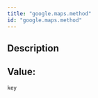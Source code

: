 ```yaml
---
title: "google.maps.method"
id: "google.maps.method"
---
```

## Description



## Value: 
```
key
```